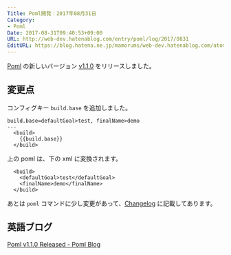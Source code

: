 ```yaml
---
Title: Poml開発：2017年08月31日
Category:
- Poml
Date: 2017-08-31T09:40:53+09:00
URL: http://web-dev.hatenablog.com/entry/poml/log/2017/0831
EditURL: https://blog.hatena.ne.jp/mamorums/web-dev.hatenablog.com/atom/entry/8599973812293601856
---
```


[Poml](https://github.com/mamorum/poml) の新しいバージョン [v1.1.0](https://github.com/mamorum/poml/releases/tag/v1.1.0) をリリースしました。


## 変更点
コンフィグキー `build.base` を追加しました。

```
build.base=defaultGoal>test, finalName>demo
---
  <build>
    {{build.base}}
  </build>
```

上の poml は、下の xml に変換されます。

```
  <build>
    <defaultGoal>test</defaultGoal>
    <finalName>demo</finalName>
  </build>
```

あとは `poml` コマンドに少し変更があって、[Changelog](https://github.com/mamorum/poml/releases/tag/v1.1.0) に記載してあります。


## 英語ブログ
[Poml v1.1.0 Released - Poml Blog](https://java-poml.blogspot.com/2017/08/31-v1.1.0-released.html)
